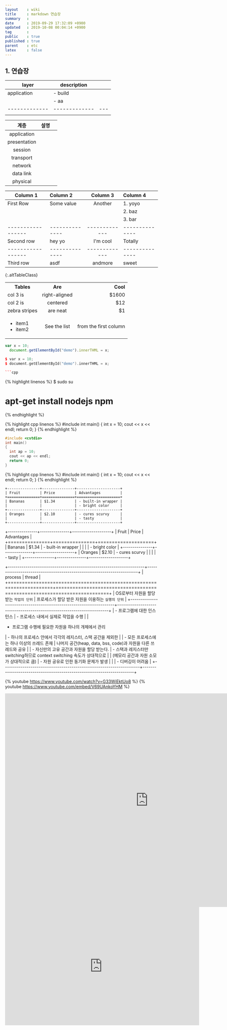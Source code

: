 ```yaml
---
layout    : wiki
title     : markdown 연습장
summary   : 
date      : 2019-09-29 17:32:09 +0900
updated   : 2019-10-08 00:04:14 +0900
tag       : 
public    : true
published : true
parent    : etc
latex     : false
---
```


## 1. 연습장

| layer       | description |   |
|-------------|-------------|---|
| application | - build     |   |
|             | - aa        |   |
|-------------|-------------|---|
|             |             |   |

| 계층           | 설명   |     |
| :------------: | :----: | --- |
| application    |        |     |
| presentation   |        |     |
| session        |        |     |
| transport      |        |     |
| network        |        |     |
| data link      |        |     |
| physical       |        |     |


| Column 1        | Column 2     | Column 3    | Column 4     |
| --------------- | :----------- | :---------: | :----------- |
| First Row       | Some value   | Another     | 1. yoyo      |
|                 |              |             | 2. baz       |
|                 |              |             | 3. bar       |
|-----------------|--------------|-------------|--------------|
| Second row      | hey yo       | I'm cool    | Totally      |
|-----------------|--------------|-------------|--------------|
| Third  row      | asdf         | andmore     | sweet        |
{:.altTableClass}

<table>
  <tbody>
    <tr>
      <th>Tables</th>
      <th align="center">Are</th>
      <th align="right">Cool</th>
    </tr>
    <tr>
      <td>col 3 is</td>
      <td align="center">right-aligned</td>
      <td align="right">$1600</td>
    </tr>
    <tr>
      <td>col 2 is</td>
      <td align="center">centered</td>
      <td align="right">$12</td>
    </tr>
    <tr>
      <td>zebra stripes</td>
      <td align="center">are neat</td>
      <td align="right">$1</td>
    </tr>
    <tr>
      <td>
        <ul>
          <li>item1</li>
          <li>item2</li>
        </ul>
      </td>
      <td align="center">See the list</td>
      <td align="right">from the first column</td>
    </tr>
  </tbody>
</table>


```javascript
var x = 10;
  document.getElementById("demo").innerTHML = x;
```
 ```cpp
$ var x = 10;
$ document.getElementById("demo").innerTHML = x;
```
```cpp
```cpp
```

{% highlight  linenos %}
  $ sudo su
  # apt-get install nodejs npm
{% endhighlight %}

{% highlight cpp linenos %}
#include <cstdio>
int main()
{
	int x = 10;
	cout << x << endl;
	return 0;
}
{% endhighlight %}

  ```cpp   
#include <cstdio>
int main()
{
	int ap = 10;
	cout << ap << endl;
	return 0;
}
   ```  

{% highlight cpp linenos %}
#include <cstdio>
int main()
{
	int x = 10;
	cout << x << endl;
	return 0;
}
{% endhighlight %}


```pandoc-table
+---------------+---------------+--------------------+
| Fruit         | Price         | Advantages         |
+===============+===============+====================+
| Bananas       | $1.34         | - built-in wrapper |
|               |               | - bright color     |
+---------------+---------------+--------------------+
| Oranges       | $2.10         | - cures scurvy     |
|               |               | - tasty            |
+---------------+---------------+--------------------+
```

+---------------+---------------+--------------------+
| Fruit         | Price         | Advantages         |
+===============+===============+====================+
| Bananas       | $1.34         | - built-in wrapper |
|               |               | - bright color     |
+---------------+---------------+--------------------+
| Oranges       | $2.10         | - cures scurvy     |
|               |               | - tasty            |
+---------------+---------------+--------------------+

+----------------------------------------------------------------------+-------------------------------------------------------------------------+
| process                                                              | thread                                                                  |
+======================================================================+=========================================================================+
| OS로부터 자원을 할당 받는 `작업의 단위`                              | 프로세스가 할당 받은 자원을 이용하는 `실행의 단위`                      |
+----------------------------------------------------------------------+-------------------------------------------------------------------------+
| - 프로그램에 대한 인스턴스                                           | - 프로세스 내에서 실제로 작업을 수행                                    |
| <ul><li>프로그램 수행에 필요한 자원을 하나의 개체에서 관리</li></ul> | - 하나의 프로세스 안에서 각각의 레지스터, 스택 공간을 제외한            |
| - 모든 프로세스에는 하나 이상의 쓰레드 존재                          | 나머지 공간(heap, data, bss, code)과 자원을 다른 쓰레드와 공유          |
| - 자신만의 고유 공간과 자원을 할당 받는다.                           | - 스택과 레지스터만 switching하므로 context switching 속도가 상대적으로 |
| (메모리 공간과 자원 소모가 상대적으로 큼)                            | - 자원 공유로 인한 동기화 문제가 발생                                   |
|                                                                      | - 디버깅이 어려움                                                       |
+----------------------------------------------------------------------+-------------------------------------------------------------------------+


{% youtube https://www.youtube.com/watch?v=G33WiEktUo8 %}
{% youtube https://www.youtube.com/embed/V69UAnkoYHM %}
<iframe width="942" height="704" src="https://www.youtube.com/embed/V69UAnkoYHM" frameborder="0" 
allow="accelerometer; autoplay; encrypted-media; gyroscope; picture-in-picture" allowfullscreen></iframe>
<iframe title="YouTube video player" width="640" height="390" src="https://www.youtube.com/embed/7HiBFeLZlHM" frameborder="0" allowfullscreen></iframe>
